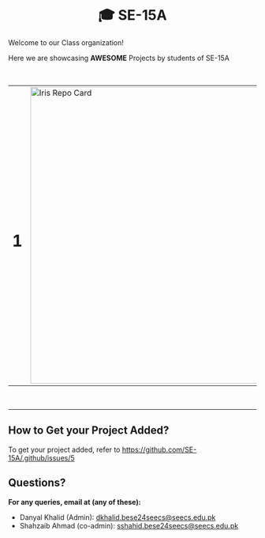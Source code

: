 <h1 align="center">🎓 SE-15A </h1>

Welcome to our Class organization!

Here we are showcasing **AWESOME** Projects by students of SE-15A

<br>


<table align="center">


  <!-- TABLE FOR ADDING PROJECTS -->

  <!-- ADD YOUR PROJECT BELLOW THIS COMMENT -->


<tr>
  <td width="100" align="center">
    <h1>1</h1>
  </td>

  <!-- Left: Repo Card -->
  <td>
    <a href="https://github.com/d-khalid/iris">
      <img
        src="https://github-readme-stats.vercel.app/api/pin/?username=d-khalid&repo=iris&theme=github_dark"
        width="600"
        alt="Iris Repo Card"
      >
    </a>
  </td>

  <!-- Right: Circular Avatars (no styles) -->
  <td width="200" align="center">
    <a href="https://github.com/d-khalid">
      <img
        src="https://images.weserv.nl/?url=avatars.githubusercontent.com/d-khalid&mask=circle&w=64&h=64"
        width="64"
        height="64"
        alt="d-khalid"
      >
    </a>
    <a href="https://github.com/shahzaibahmad05">
      <img
        src="https://images.weserv.nl/?url=avatars.githubusercontent.com/shahzaibahmad05&mask=circle&w=64&h=64"
        width="64"
        height="64"
        alt="shahzaibahmad05"
      >
    </a>
  </td>
</tr>


  
</table>


<br>
<hr>

## How to Get your Project Added?

To get your project added, refer to https://github.com/SE-15A/.github/issues/5

## Questions?

**For any queries, email at (any of these):**

- Danyal Khalid (Admin): dkhalid.bese24seecs@seecs.edu.pk
- Shahzaib Ahmad (co-admin): sshahid.bese24seecs@seecs.edu.pk

